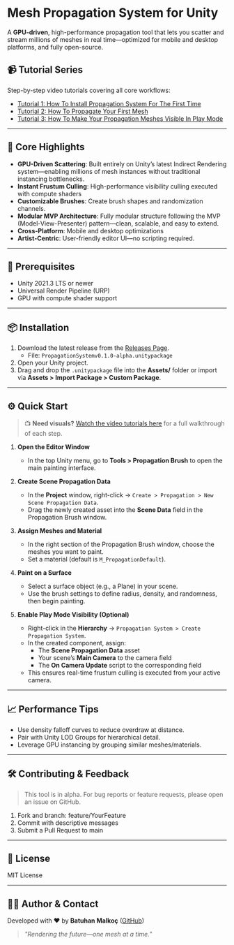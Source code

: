 # Mesh Propagation System for Unity

A **GPU-driven**, high-performance propagation tool that lets you scatter and stream millions of meshes in real time—optimized for mobile and desktop platforms, and fully open-source.

## 📹 Tutorial Series

Step-by-step video tutorials covering all core workflows:

- [Tutorial 1: How To Install Propagation System For The First Time](https://youtu.be/9PUoShCcgsU)
- [Tutorial 2: How To Propagate Your First Mesh](https://youtu.be/Bav2IcHjNL0ve)
- [Tutorial 3: How To Make Your Propagation Meshes Visible In Play Mode](https://youtu.be/YrH5NkR8akY)

---

## 🚀 Core Highlights

- **GPU-Driven Scattering**: Built entirely on Unity’s latest Indirect Rendering system—enabling millions of mesh instances without traditional instancing bottlenecks.
- **Instant Frustum Culling**: High-performance visibility culling executed with compute shaders
- **Customizable Brushes**: Create brush shapes and randomization channels.
- **Modular MVP Architecture**: Fully modular structure following the MVP (Model-View-Presenter) pattern—clean, scalable, and easy to extend.
- **Cross-Platform**: Mobile and desktop optimizations
- **Artist-Centric**: User-friendly editor UI—no scripting required.

---

## 🔧 Prerequisites

- Unity 2021.3 LTS or newer
- Universal Render Pipeline (URP)
- GPU with compute shader support

---

## 📦 Installation

1. Download the latest release from the [Releases Page](https://github.com/BatuhanMalkoc/PropagationSystem/releases/tag/Alpha).
   - File: `PropagationSystemv0.1.0-alpha.unitypackage`
2. Open your Unity project.
3. Drag and drop the `.unitypackage` file into the **Assets/** folder or import via **Assets > Import Package > Custom Package**.

---

## ⚙️ Quick Start

> 📺 **Need visuals?** [Watch the video tutorials here](#Tutorial-Series) for a full walkthrough of each step.

1. **Open the Editor Window**  
   - In the top Unity menu, go to **Tools > Propagation Brush** to open the main painting interface.

2. **Create Scene Propagation Data**  
   - In the **Project** window, right-click → `Create > Propagation > New Scene Propagation Data`.
   - Drag the newly created asset into the **Scene Data** field in the Propagation Brush window.

3. **Assign Meshes and Material**  
   - In the right section of the Propagation Brush window, choose the meshes you want to paint.
   - Set a material (default is `M_PropagationDefault`).

4. **Paint on a Surface**  
   - Select a surface object (e.g., a Plane) in your scene.
   - Use the brush settings to define radius, density, and randomness, then begin painting.

5. **Enable Play Mode Visibility (Optional)**  
   - Right-click in the **Hierarchy** → `Propagation System > Create Propagation System`.
   - In the created component, assign:
     - The **Scene Propagation Data** asset
     - Your scene’s **Main Camera** to the camera field
     - The **On Camera Update** script to the corresponding field
   - This ensures real-time frustum culling is executed from your active camera.

---

## 📈 Performance Tips

- Use density falloff curves to reduce overdraw at distance.
- Pair with Unity LOD Groups for hierarchical detail.
- Leverage GPU instancing by grouping similar meshes/materials.

---

## 🛠️ Contributing & Feedback

> This tool is in alpha. For bug reports or feature requests, please open an issue on GitHub.

1. Fork and branch: feature/YourFeature
2. Commit with descriptive messages
3. Submit a Pull Request to main

---

## 📄 License

MIT License

---

## 🙋‍♂️ Author & Contact

Developed with ❤️ by **Batuhan Malkoç** ([GitHub](https://github.com/YourNameHere))

> _"Rendering the future—one mesh at a time._"